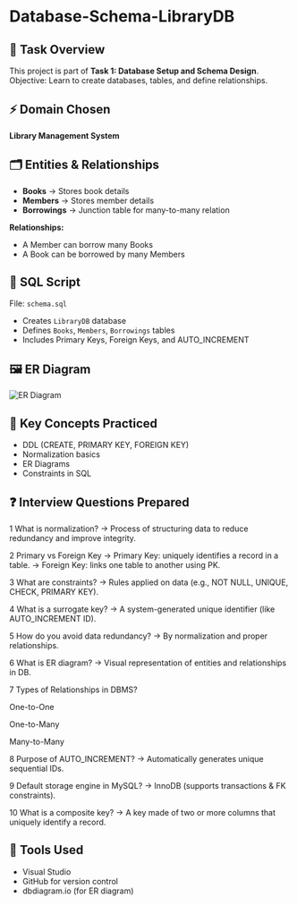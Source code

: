 # Database-Schema-LibraryDB
## 📌 Task Overview
This project is part of **Task 1: Database Setup and Schema Design**.  
Objective: Learn to create databases, tables, and define relationships.

## ⚡ Domain Chosen
**Library Management System**

## 🗂️ Entities & Relationships
- **Books** → Stores book details  
- **Members** → Stores member details  
- **Borrowings** → Junction table for many-to-many relation  

**Relationships:**  
- A Member can borrow many Books  
- A Book can be borrowed by many Members  

## 📝 SQL Script
File: `schema.sql`  
- Creates `LibraryDB` database  
- Defines `Books`, `Members`, `Borrowings` tables  
- Includes Primary Keys, Foreign Keys, and AUTO_INCREMENT

## 🖼️ ER Diagram
![ER Diagram](ER_Diagram.png)

## 🎯 Key Concepts Practiced
- DDL (CREATE, PRIMARY KEY, FOREIGN KEY)  
- Normalization basics  
- ER Diagrams  
- Constraints in SQL  

## ❓ Interview Questions Prepared
1 What is normalization?
→ Process of structuring data to reduce redundancy and improve integrity.

2 Primary vs Foreign Key
→ Primary Key: uniquely identifies a record in a table.
→ Foreign Key: links one table to another using PK.

3 What are constraints?
→ Rules applied on data (e.g., NOT NULL, UNIQUE, CHECK, PRIMARY KEY).

4 What is a surrogate key?
→ A system-generated unique identifier (like AUTO_INCREMENT ID).

5 How do you avoid data redundancy?
→ By normalization and proper relationships.

6 What is ER diagram?
→ Visual representation of entities and relationships in DB.

7 Types of Relationships in DBMS?

One-to-One

One-to-Many

Many-to-Many

8 Purpose of AUTO_INCREMENT?
→ Automatically generates unique sequential IDs.

9 Default storage engine in MySQL?
→ InnoDB (supports transactions & FK constraints).

10 What is a composite key?
→ A key made of two or more columns that uniquely identify a record.

## 🚀 Tools Used
- Visual Studio
- GitHub for version control  
- dbdiagram.io (for ER diagram)

